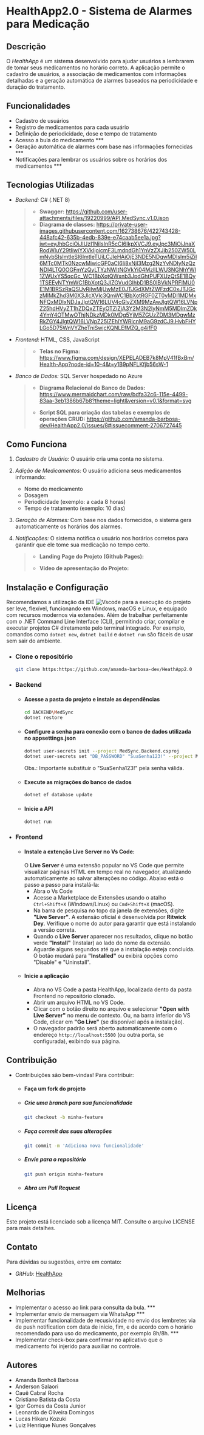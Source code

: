 
# HealthApp2.0  - Sistema de Alarmes para Medicação

## Descrição
O *HealthApp* é um sistema desenvolvido para ajudar usuários a lembrarem de tomar seus medicamentos no horário correto. A aplicação permite o cadastro de usuários, a associação de medicamentos com informações detalhadas e a geração automática de alarmes baseados na periodicidade e duração do tratamento.

## Funcionalidades
- Cadastro de usuários
- Registro de medicamentos para cada usuário
- Definição de periodicidade, dose e tempo de tratamento
- Acesso a bula do medicamento ***
- Geração automática de alarmes com base nas informações fornecidas ***
- Notificações para lembrar os usuários sobre os horários dos medicamentos ***

## Tecnologias Utilizadas
- *Backend:* C# (.NET 8)
  > * **Swagger:** https://github.com/user-attachments/files/19220999/API.MedSync.v1.0.json
  > * **Diagrama de classes:** https://private-user-images.githubusercontent.com/162738676/422743428-448afc42-635b-4edb-839e-e74caab5ee1a.jpg?jwt=eyJhbGciOiJIUzI1NiIsInR5cCI6IkpXVCJ9.eyJpc3MiOiJnaXRodWIuY29tIiwiYXVkIjoicmF3LmdpdGh1YnVzZXJjb250ZW50LmNvbSIsImtleSI6ImtleTUiLCJleHAiOjE3NDE5NDgwMDIsIm5iZiI6MTc0MTk0NzcwMiwicGF0aCI6Ii8xNjI3Mzg2NzYvNDIyNzQzNDI4LTQ0OGFmYzQyLTYzNWItNGVkYi04MzllLWU3NGNhYWI1ZWUxYS5qcGc_WC1BbXotQWxnb3JpdGhtPUFXUzQtSE1BQy1TSEEyNTYmWC1BbXotQ3JlZGVudGlhbD1BS0lBVkNPRFlMU0E1M1BRSzRaQSUyRjIwMjUwMzE0JTJGdXMtZWFzdC0xJTJGczMlMkZhd3M0X3JlcXVlc3QmWC1BbXotRGF0ZT0yMDI1MDMxNFQxMDIxNDJaJlgtQW16LUV4cGlyZXM9MzAwJlgtQW16LVNpZ25hdHVyZT1hZDQxZTEyOTZiZjA3Y2M3N2IyNmM5MDlmZDk4YmY4OTMwOThjNDkzMDk0MDg5YjM5ZGUzZDM3MDgwMzRkZGY4JlgtQW16LVNpZ25lZEhlYWRlcnM9aG9zdCJ9.HvbFHYLGo5D75WnVYZheTniSwjcKQNLEfMZQ_g4ifF0
- *Frontend:* HTML, CSS, JavaScript
  > * **Telas no Figma:** https://www.figma.com/design/XEPELADEB7k8MpV41fBxBm/Health-App?node-id=10-4&t=y1B9pNFLKfjb56sW-1
- *Banco de Dados:* SQL Server hospedado no Azure
  > * **Diagrama Relacional do Banco de Dados:** https://www.mermaidchart.com/raw/bdfa32c6-115e-4499-83aa-3eb1386b67b8?theme=light&version=v0.1&format=svg
  > 
  > * **Script SQL para criação das tabelas e exemplos de operações CRUD:** https://github.com/amanda-barbosa-dev/HealthApp2.0/issues/8#issuecomment-2706727445

## Como Funciona
1. *Cadastro de Usuário:* O usuário cria uma conta no sistema.
2. *Adição de Medicamentos:* O usuário adiciona seus medicamentos informando:
   - Nome do medicamento
   - Dosagem
   - Periodicidade (exemplo: a cada 8 horas)
   - Tempo de tratamento (exemplo: 10 dias)
3. *Geração de Alarmes:* Com base nos dados fornecidos, o sistema gera automaticamente os horários dos alarmes.
4. *Notificações:* O sistema notifica o usuário nos horários corretos para garantir que ele tome sua medicação no tempo certo.
   
    > * **Landing Page do Projeto (Github Pages):** 
    > 
    > * **Vídeo de apresentação do Projeto:**

## Instalação e Configuração
Recomendamos a utilização da IDE ![Vscode](https://img.shields.io/badge/Vscode-007ACC?style=for-the-badge&logo=visual-studio-code&logoColor=white) para a execução do projeto ser leve, flexível, funcionando em Windows, macOS e Linux, e equipado com recursos modernos via extensões. Além de trabalhar perfeitamente com o .NET Command Line Interface (CLI), permitindo criar, compilar e executar projetos C# diretamente pelo terminal integrado. Por exemplo, comandos como `dotnet new`, `dotnet build` e `dotnet run` são fáceis de usar sem sair do ambiente.
- ### Clone o repositório
  ```bash
  git clone https:https://github.com/amanda-barbosa-dev/HeathApp2.0
  ```
- ### Backend
    - #### Acesse a pasta do projeto e instale as dependências
      ```bash
      cd BACKEND\MedSync
      dotnet restore
      ```
    - #### Configure a senha para conexão com o banco de dados utilizada no appsettings.json
      ```bash
      dotnet user-secrets init --project MedSync.Backend.csproj
      dotnet user-secrets set "DB_PASSWORD" "SuaSenha123!" --project MedSync.Backend.csproj
      ```
      Obs.: Importante substituir o "SuaSenha123!" pela senha válida. 

    - #### Execute as migrações do banco de dados
      ```bash
      dotnet ef database update
      ```
    - #### Inicie a API
      ```bash
      dotnet run
      ```

- ### Frontend
    - #### Instale a extenção Live Server no Vs Code:
       O **Live Server** é uma extensão popular no VS Code que permite visualizar páginas HTML em tempo real no navegador, atualizando automaticamente ao salvar alterações no 
       código. Abaixo está o passo a passo para instalá-la:
       - Abra o Vs Code
       - Acesse a Marketplace de Extensões usando o atalho `Ctrl+Shift+X` (Windows/Linux) ou `Cmd+Shift+X` (macOS).
       - Na barra de pesquisa no topo da janela de extensões, digite **"Live Server"**. A extensão oficial é desenvolvida por **Ritwick Dey**. Verifique o nome do autor para 
         garantir que está instalando a versão correta.
       - Quando o **Live Server** aparecer nos resultados, clique no botão verde **"Install"** (Instalar) ao lado do nome da extensão.
       - Aguarde alguns segundos até que a instalação esteja concluída. O botão mudará para **"Installed"** ou exibirá opções como "Disable" e "Uninstall".
    - #### Inicie a aplicação
      - Abra no VS Code a pasta HealthApp, localizada dento da pasta Frontend no repositório clonado. 
      - Abrir um arquivo HTML no VS Code.
      - Clicar com o botão direito no arquivo e selecionar **"Open with Live Server"** no menu de contexto. Ou, na barra inferior do VS Code, clicar em **"Go Live"** (se 
       disponível após a instalação).
      - O navegador padrão será aberto automaticamente com o endereço `http://localhost:5500` (ou outra porta, se configurada), exibindo sua página.

## Contribuição 
 - Contribuições são bem-vindas! Para contribuir:
     - #### Faça um fork do projeto
     - ##### Crie uma branch para sua funcionalidade
       ```bash
       git checkout -b minha-feature
       ```
     - ##### Faça commit das suas alterações
       ```bash
       git commit -m 'Adiciona nova funcionalidade'
       ```

     - ##### Envie para o repositório
       ```bash
       git push origin minha-feature
       ```
     - ##### Abra um Pull Request


## Licença
Este projeto está licenciado sob a licença MIT. Consulte o arquivo LICENSE para mais detalhes.

## Contato
Para dúvidas ou sugestões, entre em contato:
- *GitHub:* [HealthApp](https://github.com/amanda-barbosa-dev/HealthApp2.0/issues)

## Melhorias 
- Implementar o acesso ao link para consulta da bula. ***
- Implementar envio de mensagem via WhatsApp ***
- Implementar funcionalidade de recusividade no envio dos lembretes via de push notification com data de início, fim, e de acordo com o horário
recomendado para uso do medicamento, por exemplo 8h/8h. ***
- Implementar check-box para confirmar no aplicativo que o medicamento foi injerido para auxiliar no controle. 


## Autores
- Amanda Bonholi Barbosa
- Anderson Salaori
- Cauê Cabral Rocha
- Cristiano Batista da Costa
- Igor Gomes da Costa Junior
- Leonardo de Oliveira Domingos
- Lucas Hikaru Kozuki
- Luiz Henrique Nunes Gonçalves


